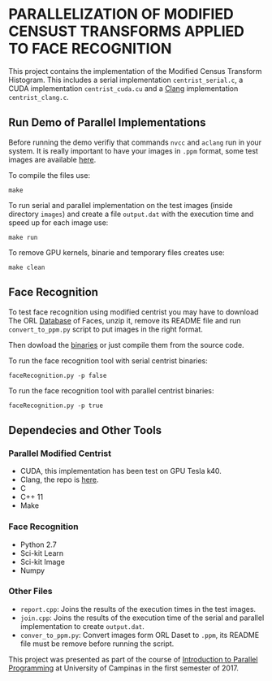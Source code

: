 # PARALLELIZATION OF MODIFIED CENSUST TRANSFORMS APPLIED TO FACE RECOGNITION

This project contains the implementation of the Modified Census Transform Histogram. This includes a serial implementation  `centrist_serial.c`, a CUDA implementation `centrist_cuda.cu` and a [Clang](https://github.com/omp2ocl/aclang) implementation `centrist_clang.c`.

## Run Demo of Parallel Implementations

Before running the demo verifiy that commands `nvcc` and  `aclang` run in your system.  It is really important to have your images in `.ppm` format, some test images are available [here](https://drive.google.com/drive/folders/0B-W9xMTkAB8iMHg2Wml4cjlLcUU?usp=sharing). 

To compile the files use:

```shell
make
```

To run serial and parallel implementation on the test images (inside directory `images`) and create a file `output.dat` with the execution time and speed up for each image use:


```shell
make run
```

To remove GPU kernels, binarie and temporary files creates use:

```shell
make clean
```

## Face Recognition

To test face recognition using modified centrist you may have to download The ORL [Database](http://www.cl.cam.ac.uk/research/dtg/attarchive/facedatabase.html) of Faces, unzip it, remove its README file and run `convert_to_ppm.py` script to put images in the right format. 

Then dowload the [binaries](https://drive.google.com/drive/folders/0B-W9xMTkAB8iQU9zODBjeTF0MU0?usp=sharing) or just compile them from the source code.

To run the face recognition tool with serial centrist binaries: 

```shell
faceRecognition.py -p false
```
To run the face recognition tool with parallel centrist binaries: 

```shell
faceRecognition.py -p true
```

## Dependecies and Other Tools

### Parallel Modified Centrist

* CUDA, this implementation has been test on GPU Tesla k40.
* Clang, the repo is [here](https://github.com/omp2ocl/aclang).
* C
* C++ 11
* Make

### Face Recognition

* Python 2.7
* Sci-kit Learn
* Sci-kit Image
* Numpy

### Other Files

* `report.cpp`: Joins the results of the execution times in the test images.
* `join.cpp`: Joins the results of the execution time of the serial and parallel implementation to create `output.dat`.
* `conver_to_ppm.py`: Convert images form ORL Daset to `.ppm`, its README file must be remove before running the script.


This project was presented as part of the course of [Introduction to Parallel Programming](http://oxent2.ic.unicamp.br/node/44) at University of Campinas in the first semester of 2017.
